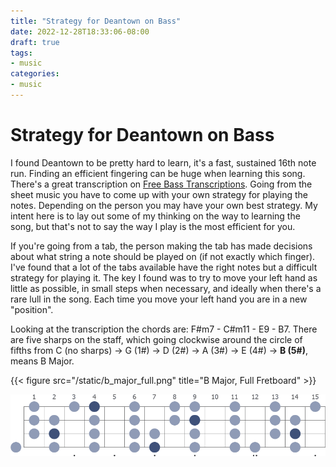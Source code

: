 ```yaml
---
title: "Strategy for Deantown on Bass"
date: 2022-12-28T18:33:06-08:00
draft: true
tags:
- music
categories:
- music
---
```


# Strategy for Deantown on Bass

I found Deantown to be pretty hard to learn, it's a fast, sustained 16th note run. Finding an efficient fingering can be huge when learning this song. There's a great transcription on [Free Bass Transcriptions](https://freebasstranscriptions.com/transcriptions/vulfpeck-dean-town/). Going from the sheet music you have to come up with your own strategy for playing the notes. Depending on the person you may have your own best strategy. My intent here is to lay out some of my thinking on the way to learning the song, but that's not to say the way I play is the most efficient for you.

If you're going from a tab, the person making the tab has made decisions about what string a note should be played on (if not exactly which finger). I've found that a lot of the tabs available have the right notes but a difficult strategy for playing it. The key I found was to try to move your left hand as little as possible, in small steps when necessary, and ideally when there's a rare lull in the song. Each time you move your left hand you are in a new "position".

Looking at the transcription the chords are: F#m7 - C#m11 - E9 - B7. There are five sharps on the staff, which going clockwise around the circle of fifths from C (no sharps) → G (1#) → D (2#) → A (3#) → E (4#) → **B (5#)**, means B Major. 

{{< figure src="/static/b_major_full.png" title="B Major, Full Fretboard" >}}

![B Major, Full](/static/b_major_full.png)
